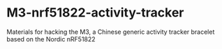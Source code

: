 # M3-nrf51822-activity-tracker
Materials for hacking the M3, a Chinese generic activity tracker bracelet based on the Nordic nRF51822 
